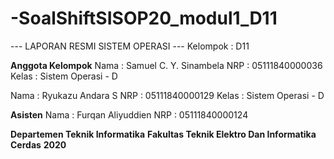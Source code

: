 # -SoalShiftSISOP20_modul1_D11
--- LAPORAN RESMI SISTEM OPERASI ---
Kelompok : D11

**Anggota Kelompok**
Nama  : Samuel C. Y. Sinambela
NRP   : 05111840000036
Kelas : Sistem Operasi - D

Nama  : Ryukazu Andara S
NRP   : 05111840000129
Kelas : Sistem Operasi - D

**Asisten**
Nama  : Furqan Aliyuddien
NRP   : 05111840000124

**Departemen Teknik Informatika**
**Fakultas Teknik Elektro Dan Informatika Cerdas**
**2020**


